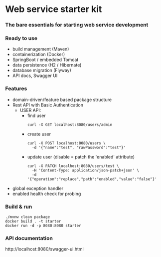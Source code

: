 # Web service starter kit

### The bare essentials for starting web service development

### Ready to use

- build management (Maven)
- containerization (Docker)
- SpringBoot / embedded Tomcat
- data persistence (H2 / Hibernate)
- database migration (Flyway)
- API docs, Swagger UI

### Features

- domain-driven/feature based package structure
- Rest API with Basic Authentication
  - USER API:
    - find user
      ```
      curl -X GET localhost:8080/users/admin
      ```
    - create user
      ```
      curl -X POST localhost:8080/users \
        -d '{"name":"test", "rawPassword":"test"}'
      ```
    - update user (disable = patch the 'enabled' attribute)
      ```
      curl -X PATCH localhost:8080/users/test \
        -H 'Content-Type: application/json-patch+json' \
        -d '{"operation":"replace","path":"enabled","value":"false"}'
      ```
- global exception handler
- enabled health check for probing

### Build & run

```shell
./mvnw clean package
docker build . -t starter
docker run -d -p 8080:8080 starter
```

### API documentation

http://localhost:8080/swagger-ui.html
